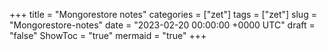 +++
title = "Mongorestore notes"
categories = ["zet"]
tags = ["zet"]
slug = "Mongorestore-notes"
date = "2023-02-20 00:00:00 +0000 UTC"
draft = "false"
ShowToc = "true"
mermaid = "true"
+++

